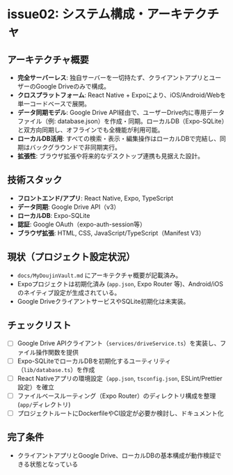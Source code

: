 # issue02: システム構成・アーキテクチャ

## アーキテクチャ概要
- **完全サーバーレス**: 独自サーバーを一切持たず、クライアントアプリとユーザーのGoogle Driveのみで構成。
- **クロスプラットフォーム**: React Native + Expoにより、iOS/Android/Webを単一コードベースで展開。
- **データ同期モデル**: Google Drive API経由で、ユーザーDrive内に専用データファイル（例: database.json）を作成・同期。ローカルDB（Expo-SQLite）と双方向同期し、オフラインでも全機能が利用可能。
- **ローカルDB活用**: すべての検索・表示・編集操作はローカルDBで完結し、同期はバックグラウンドで非同期実行。
- **拡張性**: ブラウザ拡張や将来的なデスクトップ連携も見据えた設計。

## 技術スタック
- **フロントエンド/アプリ**: React Native, Expo, TypeScript
- **データ同期**: Google Drive API（v3）
- **ローカルDB**: Expo-SQLite
- **認証**: Google OAuth（expo-auth-session等）
- **ブラウザ拡張**: HTML, CSS, JavaScript/TypeScript（Manifest V3）

## 現状（プロジェクト設定状況）
- `docs/MyDoujinVault.md` にアーキテクチャ概要が記載済み。
- Expoプロジェクトは初期化済み (`app.json`, Expo Router 等)、Android/iOSのネイティブ設定が生成されている。
- Google DriveクライアントサービスやSQLite初期化は未実装。

## チェックリスト
- [ ] Google Drive APIクライアント（`services/driveService.ts`）を実装し、ファイル操作関数を提供
- [ ] Expo-SQLiteでローカルDBを初期化するユーティリティ（`lib/database.ts`）を作成
- [ ] React Nativeアプリの環境設定（`app.json`, `tsconfig.json`, ESLint/Prettier設定）を確立
- [ ] ファイルベースルーティング（Expo Router）のディレクトリ構成を整理 (`app/`ディレクトリ)
- [ ] プロジェクトルートにDockerfileやCI設定が必要か検討し、ドキュメント化

## 完了条件
- クライアントアプリとGoogle Drive、ローカルDBの基本構成が動作検証できる状態となっている
